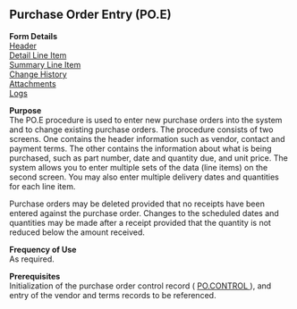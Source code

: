 ##  Purchase Order Entry (PO.E)

<PageHeader />

**Form Details**  
[ Header ](PO-E-1/README.md)   
[ Detail Line Item ](PO-E-2/README.md)   
[ Summary Line Item ](PO-E-3/README.md)   
[ Change History ](PO-E-4/README.md)   
[ Attachments ](PO-E-5/README.md)   
[ Logs ](PO-E-6/README.md)   

**Purpose**  
The PO.E procedure is used to enter new purchase orders into the system and to
change existing purchase orders. The procedure consists of two screens. One
contains the header information such as vendor, contact and payment terms. The
other contains the information about what is being purchased, such as part
number, date and quantity due, and unit price. The system allows you to enter
multiple sets of the data (line items) on the second screen. You may also
enter multiple delivery dates and quantities for each line item.  
  
Purchase orders may be deleted provided that no receipts have been entered
against the purchase order. Changes to the scheduled dates and quantities may
be made after a receipt provided that the quantity is not reduced below the
amount received.

**Frequency of Use**  
As required.

**Prerequisites**  
Initialization of the purchase order control record ( [ PO.CONTROL ](../PO-CONTROL/README.md) ), and entry of the vendor and terms records to be referenced. 

<badge text= "Version 8.10.57" vertical="middle" />

<PageFooter />
